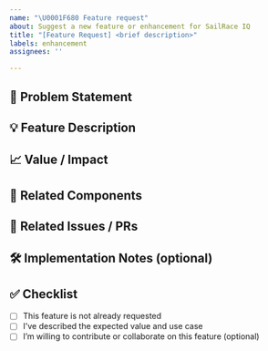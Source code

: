 ```yaml
---
name: "\U0001F680 Feature request"
about: Suggest a new feature or enhancement for SailRace IQ
title: "[Feature Request] <brief description>"
labels: enhancement
assignees: ''

---
```


## 🧠 Problem Statement

<!-- Describe the problem or opportunity this feature is meant to address. Why is it important? -->

## 💡 Feature Description

<!-- Describe the proposed solution or idea in clear detail. What should be added, changed, or improved? -->

## 📈 Value / Impact

<!-- What value does this feature provide? For whom? Will it improve user experience, performance, analytics, etc.? -->

## 🧩 Related Components

<!-- List relevant areas of the app: API, GPX parser, race replay, weather sync, frontend map, etc. -->

## 🔗 Related Issues / PRs

<!-- Optional: Link to any related issues, discussions, or PRs -->

## 🛠️ Implementation Notes (optional)

<!-- Optional: Any technical notes or starting points for how this might be implemented -->

## ✅ Checklist

- [ ] This feature is not already requested
- [ ] I've described the expected value and use case
- [ ] I’m willing to contribute or collaborate on this feature (optional)
